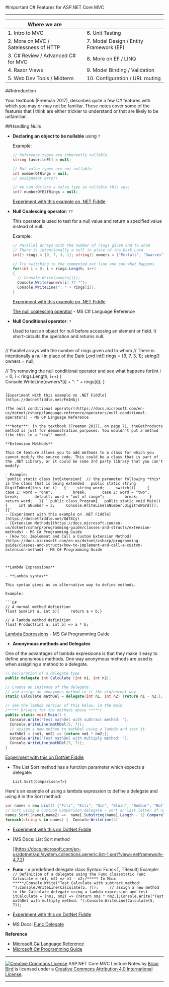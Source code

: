 #Important C# Features for ASP.NET Core MVC

****

| Where we are                          |                                         |
| ------------------------------------- | --------------------------------------- |
| 1. Intro to MVC                       | 6. Unit Testing                         |
| 2. More on MVC / Satelessness of HTTP | 7. Model Design / Entity Framework (EF) |
| 3. C# Review / Advanced C# for MVC    | 8. More on EF / LINQ                    |
| 4. Razor Views                        | 9. Model Binding / Validation           |
| 5. Web Dev Tools / Midterm            | 10. Configuration / URL routing         |

##Introduction

Your textbook (Freeman 2017), describes quite a few C# features with which you may or may not be familiar. These notes cover some of the features that I think are either trickier to understand or that are likely to be unfamiliar.

##Handling Nulls

- **Declaring an object to be nullable** using `?`

  Example:  

  ```C#
  // Reference types are inherently nullable
  string favoriteElf = null;
  
  // But value types are not nullable
  int numberOfRings = null;
  // assignment error!
  
  // We can declare a value type as nullable this way: 
  int? numberOfElfRings = null;
  ```

  [Experiment with this example on .NET Fiddle ](https://dotnetfiddle.net/np40Nr)

  

- **Null Coalescing operator**: `??`

  This operator is used to test for a null value and return a specified value instead of null.

  Example:

  ```C#
  // Parallel arrays with the number of rings given and to whom 
  // There is intentionally a null in place of the Dark Lord
  int[] rings = {9, 7, 3, 1}; string[] owners = {"Mortals", "Dwarves", "Elves", null}; 
  
  // Try switching to the commented out line and see what happens 
  for(int i = 0; i < rings.Length; i++) 
  {  
    // Console.Write(owners[i]);  
    Console.Write(owners[i] ?? "");  
    Console.WriteLine(": " + rings[i]); 
  }
  ```
  [Experiment with this example on .NET Fiddle](https://dotnetfiddle.net/J0SaAM)

  [The null coalescing operator](https://docs.microsoft.com/en-us/dotnet/csharp/language-reference/operators/null-coalescing-operator) - MS C# Language Reference

  

- **Null Conditional operator**: `?` 

  Used to test an object for null before accessing an element or field. It short-circuits the operation and returns null.

  ```C#
// Parallel arrays with the number of rings given and to whom
  // There is intentionally a null in place of the Dark Lord
int[] rings = {9, 7, 3, 1};
  string[] owners = null;

  // Try removing the null conditional operator and see what happens
  for(int i = 0; i < rings.Length; i++) 
  {  
    Console.WriteLine(owners?[i] + ": " + rings[i]);
  }
  ```
  
  [Experiment with this example on .NET Fiddle](https://dotnetfiddle.net/Fm1HAj)
  
  [The null conditional operator](https://docs.microsoft.com/en-us/dotnet/csharp/language-reference/operators/null-conditional-operators) - MS C# Language Reference

***Note***: in the textbook (Freeman 2017), on page 71, theGetProducts method is just for demonstration purposes. You wouldn't put a method like this in a "real" model.

**Extension Methods** 

This C# feature allows you to add methods to a class for which you cannot modify the source code. This could be a class that is part of the .NET Library, or it could be some 3rd party library that you can't modify.

- Example:
  `public static class IntExtension{  // the parameter following *this* is the class that is being extended   public static string DigitToWord(this int i)   {     string word;     switch(i)     {       case 1: word = "one";         break;       case 2: word = "two";         break;       default: word = "out of range";         break;     }     return word;   }} ``public class Program{   public static void Main()   {     int aNumber = 3;     Console.WriteLine(aNumber.DigitToWord());   }}`
- [Experiment with this example on .NET Fiddle](https://dotnetfiddle.net/Qdf8Cy)
- [Extension Methods](https://docs.microsoft.com/en-us/dotnet/csharp/programming-guide/classes-and-structs/extension-methods) - MS C# Programming Guide
- [How to: Implement and Call a Custom Extension Method](https://docs.microsoft.com/en-us/dotnet/csharp/programming-guide/classes-and-structs/how-to-implement-and-call-a-custom-extension-method) - MS C# Programming Guide



**Lambda Expressions** 

- **Lambda syntax** 
  
This syntax gives us an alternative way to define methods. 
  
  Example: 
  
  ```C#
  // A normal method definition
  float Sum(int a, int b){     return a + b;}
  
  // A lambda method definition
  float Product(int a, int b) => a * b; `
  ```
  
  [Lambda Expressions](https://docs.microsoft.com/en-us/dotnet/csharp/programming-guide/statements-expressions-operators/lambda-expressions) - MS C# Programming Guide
  
  
  
- **Anonymous methods and Delegates** 
  
One of the advantages of lambda expressions is that they make it easy to define anonymous methods. One way anonymous methods are used is when assigning a method to a delegate.
  
  ```C#
  // Declaration of a delegate type
  public delegate int Calculate (int n1, int n2);  
  
  // Create an instance of the delegate
  // and assign an anonymous method to it the old/normal way
  static Calculate mathDel = delegate(int n1, int n2) {return n1 - n2;};
  
  // see the lambda version of this below, in the main  
  /***** Drivers for the methods above *****/
  public static void Main() {    
    Console.Write("Test mathDel with subtract method: ");
    Console.WriteLine(mathDel(5, 7));
    // assign a new method to mathDel using a lambda and test it
    mathDel = (nm1, nm2) => {return nm1 * nm2;};
    Console.Write("Test mathDel with multiply method: ");
    Console.WriteLine(mathDel(5, 7));
  }
  ```
  
  [Experiment with this on DotNet Fiddle](https://dotnetfiddle.net/1AXWid)
  
  
  
- The List Sort method has a function parameter which expects a delegate:
  
  `List.Sort(Comparison<T>)`
  
 Here's an example of using a lambda expression to define a delegate and using it in the Sort method:
  
  ```C#
  var names = new List() {"Fili", "Kili", "Oin", "Gloin", "Bombur", "Boffer"};
  // Sort using a custuom Comparison delegate - sort on last letter of name
  names.Sort((name1,name2) =>  name1.Substring(name1.Length - 1).CompareTo(name2.Substring(name2.Length - 1)));
  foreach(string s in names) {  Console.WriteLine(s)`
  ```
  
  
  
  
  
- [Experiment with this on DotNet Fiddle](https://dotnetfiddle.net/CK1pwt)

- [MS Docs: List Sort method

  ](https://docs.microsoft.com/en-us/dotnet/api/system.collections.generic.list-1.sort?view=netframework-4.7.2)

- **Func** - a predefined delegate class
  Syntax: Func<T, TResult)
  Example:
  `// Definition of a delegate using the Func classstatic Func Calculate = (n1, n2) => n1 - n2;/***** In Main *****/Console.Write("Test Calculate with subtract method: ");Console.WriteLine(Calculate(5, 7));     // assign a new method to the Calculate delegate using a lambda expression and test itCalculate = (nm1, nm2) => {return nm1 * nm2;};Console.Write("Test mathDel with multiply method: ");Console.WriteLine(Calculate(5, 7));` 

- [Experiment with this on DotNet Fiddle](https://dotnetfiddle.net/)

- MS Docs: [Func Delegate](https://docs.microsoft.com/en-us/dotnet/api/system.func-2?redirectedfrom=MSDN&view=netframework-4.7.2)

**Reference**

- [Microsoft C# Language Reference](https://docs.microsoft.com/en-us/dotnet/csharp/language-reference/)
- [Microsoft C# Programming Guide](https://docs.microsoft.com/en-us/dotnet/csharp/programming-guide/)

------

[![Creative Commons License](https://i.creativecommons.org/l/by/4.0/88x31.png)](http://creativecommons.org/licenses/by/4.0/)
ASP.NET Core MVC Lecture Notes by [Brian Bird](https://birdsbits.blog/) is licensed under a [Creative Commons Attribution 4.0 International License](http://creativecommons.org/licenses/by/4.0/). 

------